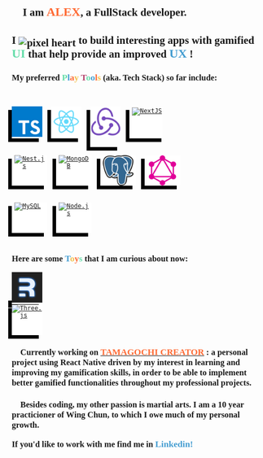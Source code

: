 
<section style="font-family: 'Montserrat'"><h1>👋 I am <span style="color:#FF6B35; font-size:1.5rem; font-family: 'Kongtext'; font-weight: 700">ALEX</span>, a FullStack developer.</h1>
<h2>I <img style="position: relative; top: 5px; width: 25px" alt="pixel heart" src="https://external-content.duckduckgo.com/iu/?u=https%3A%2F%2Fstatic.wikia.nocookie.net%2Fminecraft_gamepedia%2Fimages%2Fa%2Fa7%2FHeart.svg%2Frevision%2F20111112135832%2Fscale-to-width-down%2F120&f=1&nofb=1"/> to build interesting apps with gamified <span style="color:#66DDAA; font-size:1.5rem; font-family: 'Kongtext'; font-weight: 700">UI</span> that help provide an improved <span style="color:#449DD1; font-size:1.5rem; font-family: 'Kongtext'; font-weight: 700">UX</span> !</h2>
<h3 dir="auto">My preferred 
<span style="font-size:1.1rem; font-family: 'Kongtext'; font-weight: 700">
  <span style="color:#66DDAA;">P</span><span style="color:#449DD1;">l</span><span style="color:#FF6B35;">a</span><span style="color:#F2C14E;">y</span> <span style="color:#B4436C;">T</span><span style="color:#66DDAA;">o</span><span style="color:#449DD1;">o</span><span style="color:#FF6B35;">l</span><span style="color:#F2C14E;">s</span></span> (aka. Tech Stack) so far include:</h3>
<br>


<code style="display:flex"><a style="margin-right:17px; margin-bottom: 17px; 
    box-shadow: -7px 7px 0 black;" target="_blank" rel="noopener noreferrer" href="https://www.typescriptlang.org/docs/"><img style="width:60px; height:60px;" alt="Typescript" src="https://raw.githubusercontent.com/github/explore/80688e429a7d4ef2fca1e82350fe8e3517d3494d/topics/typescript/typescript.png"></a>
<a style="display:flex; margin-right:17px; margin-bottom: 17px; background: white; 
  box-shadow: -7px 7px 0 black;" target="_blank" rel="noopener noreferrer" href="https://reactjs.org/docs/hooks-reference.html"><img style="width:60px; height:60px;" alt="React" src="https://raw.githubusercontent.com/github/explore/80688e429a7d4ef2fca1e82350fe8e3517d3494d/topics/react/react.png"></a>
<a style="display:flex; margin-right:17px;
    background: transparent; 
    box-shadow: -7px 7px 0 black;" target="_blank" rel="noopener noreferrer" href="https://redux.js.org/usage/index"><img style="width:60px; height:60px;" alt="Redux" src="https://raw.githubusercontent.com/github/explore/80688e429a7d4ef2fca1e82350fe8e3517d3494d/topics/redux/redux.png"></a>
<a style="display:flex; align-items:center; padding-left:5px; padding-right: 5px; margin-bottom: 17px; margin-right:17px; 
    box-shadow: -7px 7px 0 black;" target="_blank" rel="noopener noreferrer" href="https://nextjs.org/docs/api-reference/create-next-app"><img style="width:60px; height:60px; background: white;" alt="NextJS" src="https://external-content.duckduckgo.com/iu/?u=https%3A%2F%2Fseeklogo.com%2Fimages%2FN%2Fnext-js-logo-7929BCD36F-seeklogo.com.png&f=1&nofb=1"></a></code>
    <br>
 <code style="display:flex"><a style="display:flex; align-items:center; padding-left:5px; padding-right: 5px; margin-bottom: 17px; margin-right:17px; 
    background: white; 
    box-shadow: -7px 7px 0 black;" target="_blank" rel="noopener noreferrer" href="https://docs.nestjs.com/"><img style="width:60px; height:60px;" alt="Nest.js" src="https://external-content.duckduckgo.com/iu/?u=https%3A%2F%2Fseeklogo.com%2Fimages%2FN%2Fnestjs-logo-09342F76C0-seeklogo.com.png&f=1&nofb=1"></a>
  <a style="display:flex; align-items:center; padding-left:5px; padding-right: 5px; margin-bottom: 17px; margin-right:17px; 
    background: white; 
    box-shadow: -7px 7px 0 black;" target="_blank" rel="noopener noreferrer" href="https://www.mongodb.com/"><img style="width:60px; height:60px;" alt="MongoDB" src="https://external-content.duckduckgo.com/iu/?u=https%3A%2F%2Fmpng.subpng.com%2F20190401%2Fzsf%2Fkisspng-mongodb-document-oriented-database-nosql-openshift-web-app-development-servcie-in-dehradun-5ca1b8cb8a0f32.3708278115541024755655.jpg&f=1&nofb=1"></a>
  <a style="display:flex; align-items:center; padding-left:5px; padding-right: 5px; margin-bottom: 17px; margin-right:17px;
    background: white; 
    box-shadow: -7px 7px 0 black;" target="_blank" rel="noopener noreferrer" href="https://www.postgresql.org/docs/14/index.html"><img style="width:60px; height:60px;" alt="PostgreSQL" src="https://raw.githubusercontent.com/github/explore/80688e429a7d4ef2fca1e82350fe8e3517d3494d/topics/postgresql/postgresql.png"></a>
  <a style="display:flex; align-items:center; padding-left:5px; padding-right: 5px; margin-bottom: 17px; margin-right:17px; 
    background: white; 
    box-shadow: -7px 7px 0 black;" target="_blank" rel="noopener noreferrer" href="https://graphql.org/graphql-js/running-an-express-graphql-server/"><img style="width:60px; height:60px;" alt="GraphQL" src="https://raw.githubusercontent.com/github/explore/80688e429a7d4ef2fca1e82350fe8e3517d3494d/topics/graphql/graphql.png"></a></code>
    <br>
  <code style="display:flex" ><a style="display:flex; align-items:center; padding-left:5px; padding-right: 5px; margin-bottom: 17px; margin-right:17px; 
    background: white; 
    box-shadow: -7px 7px 0 black;" target="_blank" rel="noopener noreferrer" href="https://dev.mysql.com/doc/"><img style="width:60px; height:60px;" alt="MySQL" src="https://external-content.duckduckgo.com/iu/?u=https%3A%2F%2Fcdn.freebiesupply.com%2Flogos%2Flarge%2F2x%2Fmysql-5-logo-png-transparent.png&f=1&nofb=1"></a>
  <a style="display:flex; align-items:center; padding-left:5px; padding-right: 5px; margin-bottom: 17px; margin-right:17px; 
  background: white; 
  box-shadow: -7px 7px 0 black;" target="_blank" rel="noopener noreferrer" href="https://nodejs.org/api/"><img style="width:60px; height:60px;" alt="Node.js" src="https://external-content.duckduckgo.com/iu/?u=https%3A%2F%2Fpluspng.com%2Fimg-png%2Fnodejs-png--400.png&f=1&nofb=1"></a></code>

<h3>Here are some <span style="font-size:1.1rem; font-family: 'Kongtext'; font-weight: 700">
  <span style="color:#449DD1;">T</span><span style="color:#F2C14E;">o</span><span style="color:#FF6B35;">y</span><span style="color:#66DDAA;">s</span></span> that I am curious about now:</h3>

<code><a style="margin-right:17px; margin-bottom: 17px; width:60px;
    box-shadow: -7px 7px 0 black;" target="_blank" rel="noopener noreferrer" href="https://remix.run/"><img style="width:60px; height:60px;" alt="Remix" src="./img/800x800 - Glowing.png"></a>
<a style="display:flex; width:60px; margin-right:17px; margin-bottom: 17px; background: white;
  box-shadow: -7px 7px 0 black;" target="_blank" rel="noopener noreferrer" href="https://threejs.org/"><img style="width:60px; height:60px; background: white;" alt="Three.js" src="https://external-content.duckduckgo.com/iu/?u=https%3A%2F%2Fdiscoverthreejs.com%2Fstatic%2Fimages%2Fapp-logos%2Fforum.png&f=1&nofb=1"></a></code>

<h3>🎲 Currently working on <a href="https://github.com/alexviladev/TAMAGOCHI-CREATOR"><span style="font-size:1.1rem; font-family: 'Kongtext'; font-weight: 700">
  <span style="color:#FF6B35;">TAMAGOCHI CREATOR</span></a> : a personal project using React Native driven by my interest in learning and improving my gamification skills, in order to be able to implement better gamified functionalities throughout my professional projects.</h3>
<h3>🥋 Besides coding, my other passion is martial arts. I am a 10 year practicioner of Wing Chun, to which I owe much of my personal growth.

If you'd like to work with me find me in <a><span style="font-size:1.1rem; font-family: 'Kongtext'; font-weight: 700"><span style="color:#449DD1;">Linkedin!</span></a></h3>
</section>

